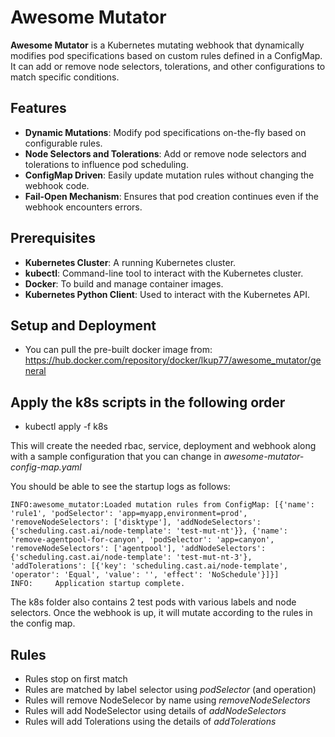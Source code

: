 # Awesome Mutator

**Awesome Mutator** is a Kubernetes mutating webhook that dynamically modifies pod specifications based on custom rules defined in a ConfigMap. It can add or remove node selectors, tolerations, and other configurations to match specific conditions.

## Features

- **Dynamic Mutations**: Modify pod specifications on-the-fly based on configurable rules.
- **Node Selectors and Tolerations**: Add or remove node selectors and tolerations to influence pod scheduling.
- **ConfigMap Driven**: Easily update mutation rules without changing the webhook code.
- **Fail-Open Mechanism**: Ensures that pod creation continues even if the webhook encounters errors.

## Prerequisites

- **Kubernetes Cluster**: A running Kubernetes cluster.
- **kubectl**: Command-line tool to interact with the Kubernetes cluster.
- **Docker**: To build and manage container images.
- **Kubernetes Python Client**: Used to interact with the Kubernetes API.

## Setup and Deployment
- You can pull the pre-built docker image from: https://hub.docker.com/repository/docker/lkup77/awesome_mutator/general

## Apply the k8s scripts in the following order
- kubectl apply -f k8s

This will create the needed rbac, service, deployment and webhook along with a sample configuration that you can change in *awesome-mutator-config-map.yaml* 

You should be able to see the startup logs as follows:

```
INFO:awesome_mutator:Loaded mutation rules from ConfigMap: [{'name': 'rule1', 'podSelector': 'app=myapp,environment=prod', 'removeNodeSelectors': ['disktype'], 'addNodeSelectors': {'scheduling.cast.ai/node-template': 'test-mut-nt'}}, {'name': 'remove-agentpool-for-canyon', 'podSelector': 'app=canyon', 'removeNodeSelectors': ['agentpool'], 'addNodeSelectors': {'scheduling.cast.ai/node-template': 'test-mut-nt-3'}, 'addTolerations': [{'key': 'scheduling.cast.ai/node-template', 'operator': 'Equal', 'value': '', 'effect': 'NoSchedule'}]}]
INFO:     Application startup complete.
```
The k8s folder also contains 2 test pods with various labels and node selectors. Once the webhook is up, it will mutate according to the rules in the config map.

## Rules

- Rules stop on first match
- Rules are matched by label selector using *podSelector* (and operation)
- Rules will remove NodeSelecor by name using *removeNodeSelectors*
- Rules will add NodeSelector using details of *addNodeSelectors*
- Rules will add Tolerations using the details of *addTolerations*
